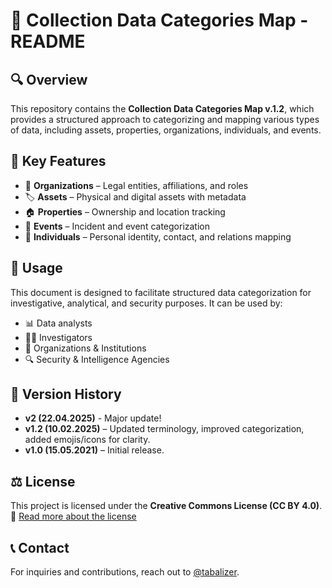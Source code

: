 # 📘 Collection Data Categories Map - README

## 🔍 Overview
This repository contains the **Collection Data Categories Map v.1.2**, which provides a structured approach to categorizing and mapping various types of data, including assets, properties, organizations, individuals, and events. 

## 📂 Key Features
- 🏢 **Organizations** – Legal entities, affiliations, and roles
- 🏷 **Assets** – Physical and digital assets with metadata
- 🏠 **Properties** – Ownership and location tracking
- 📅 **Events** – Incident and event categorization
- 👤 **Individuals** – Personal identity, contact, and relations mapping

## 📌 Usage
This document is designed to facilitate structured data categorization for investigative, analytical, and security purposes. It can be used by:
- 📊 Data analysts
- 🕵️‍♂️ Investigators
- 🏢 Organizations & Institutions
- 🔍 Security & Intelligence Agencies

## 📅 Version History
- **v2 (22.04.2025)** - Major update!
- **v1.2 (10.02.2025)** – Updated terminology, improved categorization, added emojis/icons for clarity.
- **v1.0 (15.05.2021)** – Initial release.

## ⚖️ License
This project is licensed under the **Creative Commons License (CC BY 4.0)**.
🔗 [Read more about the license](https://creativecommons.org/licenses/by/4.0/)

## 📞 Contact
For inquiries and contributions, reach out to [@tabalizer](https://twitter.com/tabalizer).
